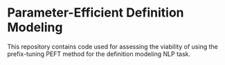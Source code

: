 # Parameter-Efficient Definition Modeling

This repository contains code used for assessing the viability of using the prefix-tuning PEFT method for the definition modeling NLP task.
